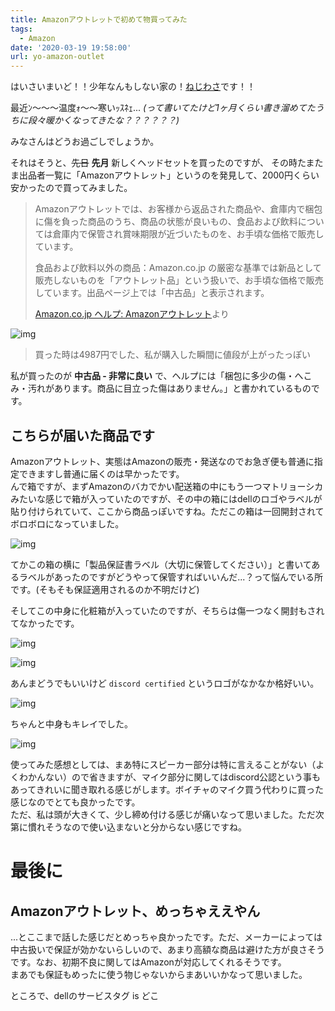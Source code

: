 ```yaml
---
title: Amazonアウトレットで初めて物買ってみた
tags:
  - Amazon
date: '2020-03-19 19:58:00'
url: yo-amazon-outlet
---
```


はいさいまいど！！少年なんもしない家の！[ねじわさ](https://nzws.me/)です！！

最近ﾝ～～～温度ｫ～～寒いｯｽﾈｪ... *(って書いてたけど1ヶ月くらい書き溜めてたうちに段々暖かくなってきたな？？？？？？)*

みなさんはどうお過ごしでしょうか。

それはそうと、~~先日~~ **先月** 新しくヘッドセットを買ったのですが、
その時たまたま出品者一覧に「Amazonアウトレット」というのを発見して、2000円くらい安かったので買ってみました。

> Amazonアウトレットでは、お客様から返品された商品や、倉庫内で梱包に傷を負った商品のうち、商品の状態が良いもの、食品および飲料については倉庫内で保管され賞味期限が近づいたものを、お手頃な価格で販売しています。
>
> 食品および飲料以外の商品：Amazon.co.jp の厳密な基準では新品として販売しないものを「アウトレット品」という扱いで、お手頃な価格で販売しています。出品ページ上では「中古品」と表示されます。
>
> [Amazon.co.jp ヘルプ: Amazonアウトレット](https://www.amazon.co.jp/gp/help/customer/display.html/ref=s9_acss_bw_h1_CHANGEME_md1_w?ie=UTF8&nodeId=200557500&pf_rd_m=AN1VRQENFRJN5&pf_rd_s=merchandised-search-left-3&pf_rd_r=86D8Z2QY499DE3Y3GB9B&pf_rd_t=101&pf_rd_p=484eb821-bfd4-4352-9b01-e20e73f37dab&pf_rd_i=2761990051&pf_rd_m=A3P5ROKL5A1OLE&pf_rd_s=merchandised-search-2&pf_rd_r=CVAR0V2EW4T79NZEJ1HT&pf_rd_t=101&pf_rd_p=4909618e-1327-4607-a18d-c5e5ab9a3000&pf_rd_i=2761990051)より

![img](https://i.imgur.com/EGXzVOl.png)
> 買った時は4987円でした、私が購入した瞬間に値段が上がったっぽい

私が買ったのが **中古品 - 非常に良い** で、ヘルプには「梱包に多少の傷・へこみ・汚れがあります。商品に目立った傷はありません。」と書かれているものです。

## こちらが届いた商品です

Amazonアウトレット、実態はAmazonの販売・発送なのでお急ぎ便も普通に指定できますし普通に届くのは早かったです。  
んで箱ですが、まずAmazonのバカでかい配送箱の中にもう一つマトリョーシカみたいな感じで箱が入っていたのですが、その中の箱にはdellのロゴやラベルが貼り付けられていて、ここから商品っぽいですね。ただこの箱は一回開封されてボロボロになっていました。

![img](https://i.imgur.com/dvgYZuZ.png)

てかこの箱の横に「製品保証書ラベル（大切に保管してください）」と書いてあるラベルがあったのですがどうやって保管すればいいんだ...？って悩んでいる所です。(そもそも保証適用されるのか不明だけど)

そしてこの中身に化粧箱が入っていたのですが、そちらは傷一つなく開封もされてなかったです。

![img](https://i.imgur.com/VSWHy4g.png)

![img](https://i.imgur.com/hWusKBQ.png)

あんまどうでもいいけど `discord certified` というロゴがなかなか格好いい。

![img](https://i.imgur.com/e8DEiVw.png)

ちゃんと中身もキレイでした。

![img](https://i.imgur.com/g875oqc.png)

使ってみた感想としては、まあ特にスピーカー部分は特に言えることがない（よくわかんない）ので省きますが、マイク部分に関してはdiscord公認という事もあってきれいに聞き取れる感じがします。ボイチャのマイク買う代わりに買った感じなのでとても良かったです。  
ただ、私は頭が大きくて、少し締め付ける感じが痛いなって思いました。ただ次第に慣れそうなので使い込まないと分からない感じですね。

# 最後に

## Amazonアウトレット、めっちゃええやん

...とここまで話した感じだとめっちゃ良かったです。ただ、メーカーによっては中古扱いで保証が効かないらしいので、あまり高額な商品は避けた方が良さそうです。なお、初期不良に関してはAmazonが対応してくれるそうです。  
まあでも保証もめったに使う物じゃないからまあいいかなって思いました。

ところで、dellのサービスタグ is どこ
